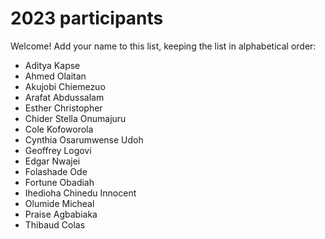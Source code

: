 # 2023 participants

Welcome! Add your name to this list, keeping the list in alphabetical order:

- Aditya Kapse
- Ahmed Olaitan
- Akujobi Chiemezuo
- Arafat Abdussalam
- Esther Christopher
- Chider Stella Onumajuru
- Cole Kofoworola
- Cynthia Osarumwense Udoh
- Geoffrey Logovi
- Edgar Nwajei
- Folashade Ode
- Fortune Obadiah
- Ihedioha Chinedu Innocent
- Olumide Micheal
- Praise Agbabiaka
- Thibaud Colas
